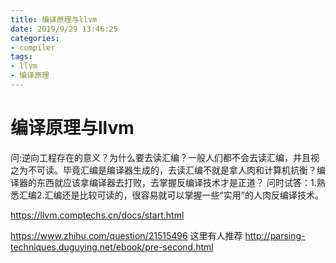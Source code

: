 ```yaml
---
title: 编译原理与llvm
date: 2019/9/29 13:46:25
categories:
- compiler
tags:
- llvm
- 编译原理
---
```


# 编译原理与llvm
<!-- more -->



问:逆向工程存在的意义？为什么要去读汇编？一般人们都不会去读汇编，并且视之为不可读。毕竟汇编是编译器生成的，去读汇编不就是拿人肉和计算机抗衡？编译器的东西就应该拿编译器去打败，去掌握反编译技术才是正道？
问时试答：1.熟悉汇编2.汇编还是比较可读的，很容易就可以掌握一些“实用”的人肉反编译技术。




https://llvm.comptechs.cn/docs/start.html

https://www.zhihu.com/question/21515496 这里有人推荐
http://parsing-techniques.duguying.net/ebook/pre-second.html









